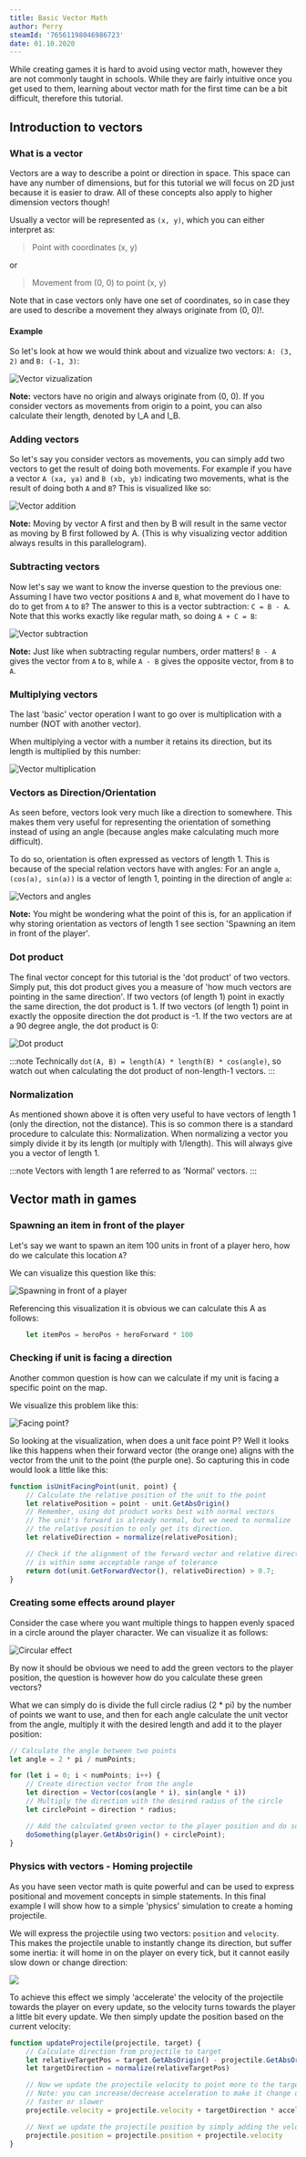 ```yaml
---
title: Basic Vector Math
author: Perry
steamId: '76561198046986723'
date: 01.10.2020
---
```


While creating games it is hard to avoid using vector math, however they are not commonly taught in schools. While they are fairly intuitive once you get used to them, learning about vector math for the first time can be a bit difficult, therefore this tutorial.

## Introduction to vectors

### What is a vector

Vectors are a way to describe a point or direction in space. This space can have any number of dimensions, but for this tutorial we will focus on 2D just because it is easier to draw. All of these concepts also apply to higher dimension vectors though!

Usually a vector will be represented as `(x, y)`, which you can either interpret as:
> Point with coordinates (x, y)

or
> Movement from (0, 0) to point (x, y)

Note that in case vectors only have one set of coordinates, so in case they are used to describe a movement they always originate from (0, 0)!.

#### Example

So let's look at how we would think about and vizualize two vectors: `A: (3, 2)` and `B: (-1, 3)`:

![Vector vizualization](https://i.imgur.com/4lalG0u.png)

**Note:** vectors have no origin and always originate from (0, 0). If you consider vectors as movements from origin to a point, you can also calculate their length, denoted by l_A and l_B.

### Adding vectors

So let's say you consider vectors as movements, you can simply add two vectors to get the result of doing both movements. For example if you have a vector `A (xa, ya)` and `B (xb, yb)` indicating two movements, what is the result of doing both `A` and `B`? This is visualized like so:

![Vector addition](https://i.imgur.com/YBzf6oO.png)

**Note:** Moving by vector A first and then by B will result in the same vector as moving by B first followed by A. (This is why visualizing vector addition always results in this parallelogram).

### Subtracting vectors

Now let's say we want to know the inverse question to the previous one: Assuming I have two vector positions `A` and `B`, what movement do I have to do to get from `A` to `B`? The answer to this is a vector subtraction: `C = B - A`. Note that this works exactly like regular math, so doing `A + C = B`:

![Vector subtraction](https://i.imgur.com/Sa4gnxz.png)

**Note:** Just like when subtracting regular numbers, order matters! `B - A` gives the vector from `A` to `B`, while `A - B` gives the opposite vector, from `B` to `A`.

### Multiplying vectors

The last 'basic' vector operation I want to go over is multiplication with a number (NOT with another vector).

When multiplying a vector with a number it retains its direction, but its length is multiplied by this number:

![Vector multiplication](https://i.imgur.com/1h83sJr.png)

### Vectors as Direction/Orientation

As seen before, vectors look very much like a direction to somewhere. This makes them very useful for representing the orientation of something instead of using an angle (because angles make calculating much more difficult).

To do so, orientation is often expressed as vectors of length 1. This is because of the special relation vectors have with angles: For an angle `a`, `(cos(a), sin(a))` is a vector of length 1, pointing in the direction of angle `a`:

![Vectors and angles](https://i.imgur.com/vjW0ye7.png)

**Note:** You might be wondering what the point of this is, for an application if why storing orientation as vectors of length 1 see section 'Spawning an item in front of the player'.

### Dot product

The final vector concept for this tutorial is the 'dot product' of two vectors. Simply put, this dot product gives you a measure of 'how much vectors are pointing in the same direction'. If two vectors (of length 1) point in exactly the same direction, the dot product is 1. If two vectors (of length 1) point in exactly the opposite direction the dot product is -1. If the two vectors are at a 90 degree angle, the dot product is 0:

![Dot product](https://i.imgur.com/sKc8OGd.png)

:::note
Technically `dot(A, B) = length(A) * length(B) * cos(angle)`, so watch out when calculating the dot product of non-length-1 vectors.
:::

### Normalization

As mentioned shown above it is often very useful to have vectors of length 1 (only the direction, not the distance). This is so common there is a standard procedure to calculate this: Normalization. When normalizing a vector you simply divide it by its length (or multiply with 1/length). This will always give you a vector of length 1.

:::note
Vectors with length 1 are referred to as 'Normal' vectors.
:::

## Vector math in games

### Spawning an item in front of the player

Let's say we want to spawn an item 100 units in front of a player hero, how do we calculate this location `A`?

We can visualize this question like this:

![Spawning in front of a player](https://i.imgur.com/1ksId50.png)

Referencing this visualization it is obvious we can calculate this A as follows:

```ts
    let itemPos = heroPos + heroForward * 100
```

### Checking if unit is facing a direction

Another common question is how can we calculate if my unit is facing a specific point on the map.

We visualize this problem like this:

![Facing point?](https://i.imgur.com/iBH3cIk.png)

So looking at the visualization, when does a unit face point P? Well it looks like this happens when their forward vector (the orange one) aligns with the vector from the unit to the point (the purple one). So capturing this in code would look a little like this:

```ts
function isUnitFacingPoint(unit, point) {
    // Calculate the relative position of the unit to the point
    let relativePosition = point - unit.GetAbsOrigin()
    // Remember, using dot product works best with normal vectors
    // The unit's forward is already normal, but we need to normalize
    // the relative position to only get its direction.
    let relativeDirection = normalize(relativePosition);

    // Check if the alignment of the forward vector and relative direction
    // is within some acceptable range of tolerance
    return dot(unit.GetForwardVector(), relativeDirection) > 0.7;
}
```

### Creating some effects around player

Consider the case where you want multiple things to happen evenly spaced in a circle around the player character. We can visualize it as follows:

![Circular effect](https://i.imgur.com/TOqC1Ly.png)

By now it should be obvious we need to add the green vectors to the player position, the question is however how do you calculate these green vectors?

What we can simply do is divide the full circle radius (2 * pi) by the number of points we want to use, and then for each angle calculate the unit vector from the angle, multiply it with the desired length and add it to the player position:

```ts
// Calculate the angle between two points
let angle = 2 * pi / numPoints;

for (let i = 0; i < numPoints; i++) {
    // Create direction vector from the angle
    let direction = Vector(cos(angle * i), sin(angle * i))
    // Multiply the direction with the desired radius of the circle
    let circlePoint = direction * radius;

    // Add the calculated green vector to the player position and do something
    doSomething(player.GetAbsOrigin() + circlePoint);
}
```

### Physics with vectors - Homing projectile

As you have seen vector math is quite powerful and can be used to express positional and movement concepts in simple statements. In this final example I will show how to a simple 'physics' simulation to create a homing projectile.

We will express the projectile using two vectors: `position` and `velocity`. This makes the projectile unable to instantly change its direction, but suffer some inertia: it will home in on the player on every tick, but it cannot easily slow down or change direction:

![](https://i.imgur.com/GVK8Nbo.png)

To achieve this effect we simply 'accelerate' the velocity of the projectile towards the player on every update, so the velocity turns towards the player a little bit every update. We then simply update the position based on the current velocity:

```ts
function updateProjectile(projectile, target) {
    // Calculate direction from projectile to target
    let relativeTargetPos = target.GetAbsOrigin() - projectile.GetAbsOrigin()
    let targetDirection = normalize(relativeTargetPos)

    // Now we update the projectile velocity to point more to the target
    // Note: you can increase/decrease acceleration to make it change direction
    // faster or slower
    projectile.velocity = projectile.velocity + targetDirection * acceleration

    // Next we update the projectile position by simply adding the velocity
    projectile.position = projectile.position + projectile.velocity
}
```

